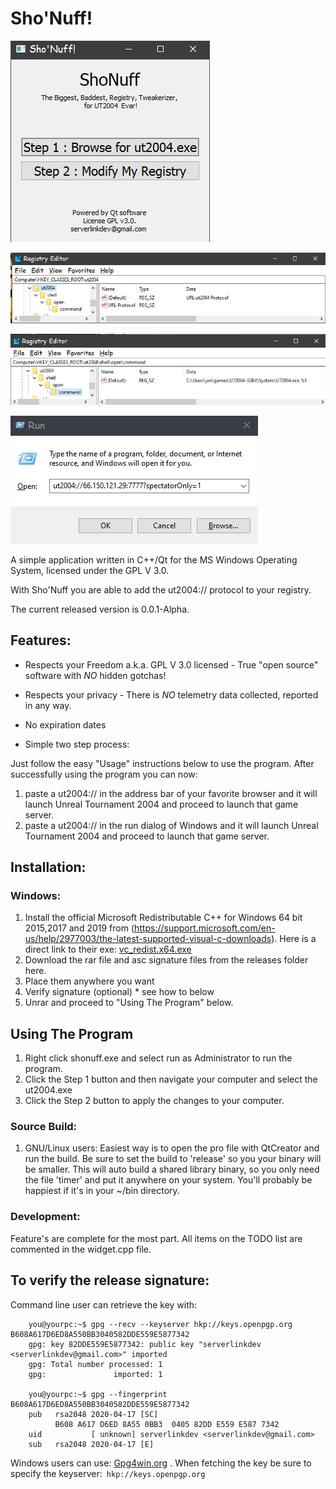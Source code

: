 # Sho'Nuff!
![](images.md/screenshot.jpg)

![](images.md/registry-01.jpg)

![](images.md/registry-02.jpg) 

![](images.md/run-dialog.jpg)


A simple application written in C++/Qt for the MS Windows Operating System, licensed under the GPL V 3.0.  

With Sho'Nuff you are able to add the ut2004:// protocol to your registry.

The current released version is 0.0.1-Alpha.


## Features:
+ Respects your Freedom a.k.a. GPL V 3.0 licensed - True "open source" software with *NO* hidden gotchas!

+ Respects your privacy - There is *NO* telemetry data collected, reported in any way.

+ No expiration dates

+ Simple two step process:  

Just follow the easy "Usage" instructions below to use the program.  After successfully using the program you can now:

1. paste a ut2004:// in the address bar of your favorite browser and it will launch Unreal Tournament 2004 and proceed to launch that game server.
2. paste a ut2004:// in the run dialog of Windows and it will launch Unreal Tournament 2004 and proceed to launch that game server.


## Installation:

### Windows:
1. Install the official Microsoft Redistributable C++ for Windows 64 bit 2015,2017 and 2019 from (https://support.microsoft.com/en-us/help/2977003/the-latest-supported-visual-c-downloads).  Here is a direct link to their exe: [vc_redist.x64.exe](https://aka.ms/vs/16/release/vc_redist.x64.exe)
2. Download the rar file and asc signature files from the releases folder here.
4. Place them anywhere you want
5. Verify signature (optional) * see how to below
6. Unrar and proceed to "Using The Program" below.

## Using The Program
1. Right click shonuff.exe and select run as Administrator to run the program.
2. Click the Step 1 button and then navigate your computer and select the ut2004.exe
3. Click the Step 2 button to apply the changes to your computer.

### Source Build:
1. GNU/Linux users: Easiest way is to open the pro file with QtCreator and run the build.  Be sure to set the build to 'release' so you your binary will be smaller.  This will auto build a shared library binary, so you only need the file 'timer' and put it anywhere on your system.  You'll probably be happiest if it's in your ~/bin directory.

### Development:
Feature's are complete for the most part.  All items on the TODO list are commented in the widget.cpp file.


## To verify the release signature:

Command line user can retrieve the key with:

```
    you@yourpc:~$ gpg --recv --keyserver hkp://keys.openpgp.org B608A617D6ED8A550BB3040582DDE559E5877342 
    gpg: key 82DDE559E5877342: public key "serverlinkdev <serverlinkdev@gmail.com>" imported
    gpg: Total number processed: 1
    gpg:               imported: 1

    you@yourpc:~$ gpg --fingerprint B608A617D6ED8A550BB3040582DDE559E5877342
    pub   rsa2048 2020-04-17 [SC]
          B608 A617 D6ED 8A55 0BB3  0405 82DD E559 E587 7342
    uid           [ unknown] serverlinkdev <serverlinkdev@gmail.com>
    sub   rsa2048 2020-04-17 [E]
```

Windows users can use: [Gpg4win.org](https://gpg4win.org/index.html) .  When fetching the key be sure to specify the keyserver:``` hkp://keys.openpgp.org```